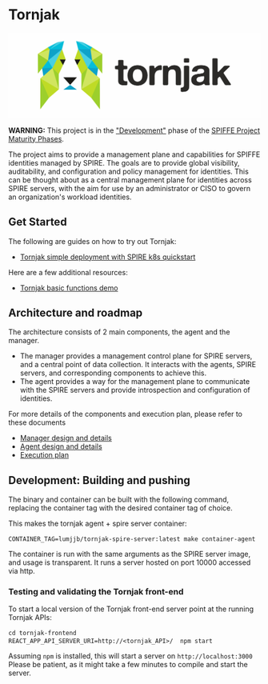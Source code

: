 # Tornjak

![Tornjak logo](logos/tornjak_logo.jpg)

**WARNING:** This project is in the
["Development"](https://github.com/spiffe/spiffe/blob/main/MATURITY.md#development) 
phase of the [SPIFFE Project Maturity
Phases](https://github.com/spiffe/spiffe/blob/main/MATURITY.md).


The project aims to provide a management plane and capabilities for SPIFFE identities managed by SPIRE.
The goals are to provide global visibility, auditability, and configuration and policy management for identities.
This can be thought about as a central management plane for identities across SPIRE servers, with the aim for use by an administrator or CISO to govern an organization's workload identities.

## Get Started

The following are guides on how to try out Tornjak:
- [Tornjak simple deployment with SPIRE k8s quickstart](docs/spire-quickstart.md)

Here are a few additional resources:
- [Tornjak basic functions demo](https://www.youtube.com/watch?v=dOdRu4psKJ8)

## Architecture and roadmap

The architecture consists of 2 main components, the agent and the manager.
- The manager provides a management control plane for SPIRE servers, and a central point of data collection. It interacts with the agents, SPIRE servers, and corresponding components to achieve this.
- The agent provides a way for the management plane to communicate with the SPIRE servers and provide introspection and configuration of identities.

For more details of the components and execution plan, please refer to these documents
- [Manager design and details](docs/tornjak-manager.md)
- [Agent design and details](docs/tornjak-agent.md)
- [Execution plan](docs/plan.md)

## Development: Building and pushing

The binary and container can be built with the following command, replacing the container tag with the desired container tag of choice. 


This makes the tornjak agent + spire server container:

```
CONTAINER_TAG=lumjjb/tornjak-spire-server:latest make container-agent
```

The container is run with the same arguments as the SPIRE server image, and usage is transparent. It runs a server hosted on port 10000 accessed via http.

### Testing and validating the Tornjak front-end
To start a local version of the Tornjak front-end server 
point at the running Tornjak APIs:

```console
cd tornjak-frontend
REACT_APP_API_SERVER_URI=http://<tornjak_API>/  npm start
```

Assuming `npm` is installed, this will start a server on `http://localhost:3000`
Please be patient, as it might take a few minutes to compile and start the server.
